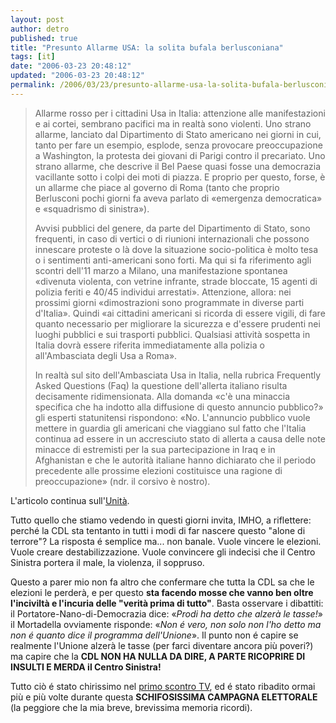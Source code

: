 ```yaml
---
layout: post
author: detro
published: true
title: "Presunto Allarme USA: la solita bufala berlusconiana"
tags: [it]
date: "2006-03-23 20:48:12"
updated: "2006-03-23 20:48:12"
permalink: /2006/03/23/presunto-allarme-usa-la-solita-bufala-berlusconiana/
---
```


<blockquote> Allarme rosso per i cittadini Usa in Italia: attenzione alle manifestazioni e ai cortei, sembrano pacifici ma in realtà sono violenti. Uno strano allarme, lanciato dal Dipartimento di Stato americano nei giorni in cui, tanto per fare un esempio, esplode, senza provocare preoccupazione a Washington, la protesta dei giovani di Parigi contro il precariato. Uno strano allarme, che descrive il Bel Paese quasi fosse una democrazia vacillante sotto i colpi dei moti di piazza. E proprio per questo, forse, è un allarme che piace al governo di Roma (tanto che proprio Berlusconi pochi giorni fa aveva parlato di «emergenza democratica» e «squadrismo di sinistra»).

Avvisi pubblici del genere, da parte del Dipartimento di Stato, sono frequenti, in caso di vertici o di riunioni internazionali che possono innescare proteste o là dove la situazione socio-politica è molto tesa o i sentimenti anti-americani sono forti. Ma qui si fa riferimento agli scontri dell'11 marzo a Milano, una manifestazione spontanea «divenuta violenta, con vetrine infrante, strade bloccate, 15 agenti di polizia feriti e 40/45 individui arrestati». Attenzione, allora: nei prossimi giorni «dimostrazioni sono programmate in diverse parti d'Italia». Quindi «ai cittadini americani si ricorda di essere vigili, di fare quanto necessario per migliorare la sicurezza e d'essere prudenti nei luoghi pubblici e sui trasporti pubblici. Qualsiasi attività sospetta in Italia dovrà essere riferita immediatamente alla polizia o all'Ambasciata degli Usa a Roma».

In realtà sul sito dell'Ambasciata Usa in Italia, nella rubrica Frequently Asked Questions (Faq) la questione dell'allerta italiano risulta decisamente ridimensionata. Alla domanda «c'è una minaccia specifica che ha indotto alla diffusione di questo annuncio pubblico?» gli esperti statunitensi rispondono: «No. L'annuncio pubblico vuole mettere in guardia gli americani che viaggiano sul fatto che l'Italia continua ad essere in un accresciuto stato di allerta a causa delle note minacce di estremisti per la sua partecipazione in Iraq e in Afghanistan e che le autorità italiane hanno dichiarato che il periodo precedente alle prossime elezioni costituisce una ragione di preoccupazione» (ndr. il corsivo è nostro).</blockquote>

L'articolo continua sull'<a href="http://www.unita.it/index.asp?SEZIONE_COD=HP&TOPIC_TIPO=&TOPIC_ID=48201">Unità</a>.

Tutto quello che stiamo vedendo in questi giorni invita, IMHO, a riflettere: perché la CDL sta tentanto in tutti i modi di far nascere questo "alone di terrore"? La risposta é semplice ma... non banale. Vuole vincere le elezioni. Vuole creare destabilizzazione. Vuole convincere gli indecisi che il Centro Sinistra portera il male, la violenza, il soppruso.

Questo a parer mio non fa altro che confermare che tutta la CDL sa che le elezioni le perderà, e per questo <strong>sta facendo mosse che vanno ben oltre l'inciviltà e l'incuria delle "verità prima di tutto"</strong>. Basta osservare i dibattiti: 
il Portatore-Nano-di-Democrazia dice: &laquo;<em>Prodi ha detto che alzerà le tasse!</em>&raquo;
il Mortadella ovviamente risponde: &laquo;<em>Non é vero, non solo non l'ho detto ma non é quanto dice il programma dell'Unione</em>&raquo;.
Il punto non é capire se realmente l'Unione alzerà le tasse (per farci diventare ancora più poveri?) ma capire che la <strong>CDL NON HA NULLA DA DIRE, A PARTE RICOPRIRE DI INSULTI E MERDA il Centro Sinistra!</strong>

Tutto ciò é stato chirissimo nel <a href="http://www.detronizator.org/2006/03/15/prodi-vs-berlusconi-no-al-soppruso-vocale/">primo scontro TV</a>, ed é stato ribadito ormai più e più volte durante questa <strong>SCHIFOSISSIMA CAMPAGNA ELETTORALE</strong> (la peggiore che la mia breve, brevissima memoria ricordi).
